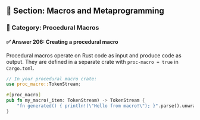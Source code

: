 ## 📘 Section: Macros and Metaprogramming  
### 🔹 Category: Procedural Macros  
#### ✅ Answer 206: Creating a procedural macro

Procedural macros operate on Rust code as input and produce code as output. They are defined in a separate crate with `proc-macro = true` in `Cargo.toml`.

```rust
// In your procedural macro crate:
use proc_macro::TokenStream;

#[proc_macro]
pub fn my_macro(_item: TokenStream) -> TokenStream {
    "fn generated() { println!(\"Hello from macro!\"); }".parse().unwrap()
}
```
